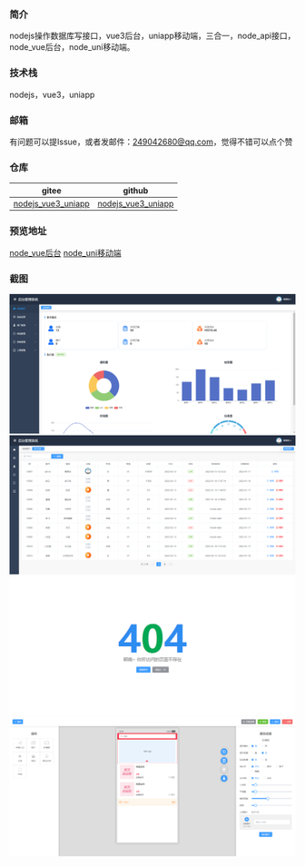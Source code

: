 ### 简介
nodejs操作数据库写接口，vue3后台，uniapp移动端，三合一，node_api接口，node_vue后台，node_uni移动端。

### 技术栈
nodejs，vue3，uniapp

### 邮箱
有问题可以提Issue，或者发邮件：249042680@qq.com，觉得不错可以点个赞

### 仓库
| gitee | github |
| --- | --- |
| [nodejs_vue3_uniapp](https://gitee.com/kangleyunju/nodejs_vue3_uniapp) | [nodejs_vue3_uniapp](https://github.com/kangleyunju/nodejs_vue3_uniapp) |

### 预览地址
[node_vue后台](https://static-mp-2503170c-6f74-4217-ac1a-43133fb6d1b4.next.bspapp.com/node_vue/)
[node_uni移动端](https://static-mp-2503170c-6f74-4217-ac1a-43133fb6d1b4.next.bspapp.com/node_uni/)

### 截图
![image](./node-vue/images/1.png)
![image](./node-vue/images/2.png)
![image](./node-vue/images/3.png)
![image](./node-vue/images/4.png)
